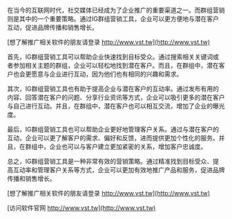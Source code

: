 在当今的互联网时代，社交媒体已经成为了企业推广的重要渠道之一。而群组营销则是其中的一个重要策略。通过IG群组营销工具，企业可以更方便地与潜在客户互动，促进品牌传播和销售增长。

[想了解推广相关软件的朋友请登录 http://www.vst.tw](http://www.vst.tw)

首先，IG群组营销工具可以帮助企业快速找到目标受众。通过搜索相关关键词或者参加相关主题的群组，企业可以轻松地找到潜在客户。而且，在群组中，潜在客户也会更愿意与企业进行互动，因为他们也有相同的兴趣和需求。

其次，IG群组营销工具也有助于提高企业与潜在客户的互动率。通过发布有用的内容、回答潜在客户的问题、分享行业资讯等方式，企业可以吸引更多的潜在客户与自己进行互动。并且，在群组中，潜在客户也可以相互交流，增加了企业的曝光度。

最后，IG群组营销工具也可以帮助企业更好地管理客户关系。通过与潜在客户的互动，企业可以更了解客户的需求、偏好和反馈，进而提供更加个性化的服务。并且，在群组中，企业也可以与客户建立更加紧密的关系，增加客户忠诚度。

总之，IG群组营销工具是一种非常有效的营销策略。通过精准找到目标受众、提高互动率和管理客户关系等方式，企业可以更加有效地推广产品和服务，促进品牌传播和销售增长。

[想了解推广相关软件的朋友请登录 http://www.vst.tw](http://www.vst.tw)


[访问软件官网 http://www.vst.tw](http://www.vst.tw)
